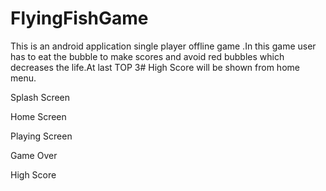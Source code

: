 # FlyingFishGame
This is an android application single player offline game .In this game user has to eat the bubble to make scores and avoid red bubbles which decreases the life.At last TOP 3# High Score will be shown from home menu.


Splash Screen

Home Screen

Playing Screen

Game Over

High Score

